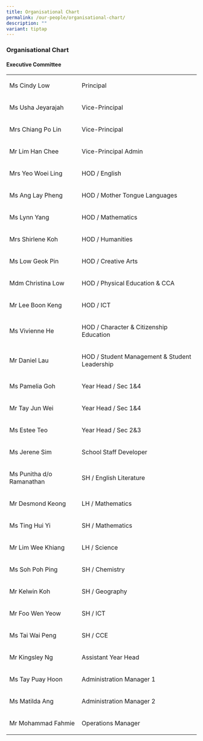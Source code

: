 ```yaml
---
title: Organisational Chart
permalink: /our-people/organisational-chart/
description: ""
variant: tiptap
---
```

<h3><strong>Organisational Chart</strong></h3>
<h4><strong>Executive Committee</strong></h4>
<p></p>
<table style="minWidth: 50px">
<colgroup>
<col>
<col>
</colgroup>
<tbody>
<tr>
<td rowspan="1" colspan="1">
<p>Ms Cindy Low</p>
</td>
<td rowspan="1" colspan="1">
<p>Principal</p>
</td>
</tr>
<tr>
<td rowspan="1" colspan="1">
<p>Ms Usha Jeyarajah</p>
</td>
<td rowspan="1" colspan="1">
<p>Vice-Principal</p>
</td>
</tr>
<tr>
<td rowspan="1" colspan="1">
<p>Mrs Chiang Po Lin</p>
</td>
<td rowspan="1" colspan="1">
<p>Vice-Principal</p>
</td>
</tr>
<tr>
<td rowspan="1" colspan="1">
<p>Mr Lim Han Chee</p>
</td>
<td rowspan="1" colspan="1">
<p>Vice-Principal Admin</p>
</td>
</tr>
<tr>
<td rowspan="1" colspan="1">
<p>Mrs Yeo Woei Ling</p>
</td>
<td rowspan="1" colspan="1">
<p>HOD / English</p>
</td>
</tr>
<tr>
<td rowspan="1" colspan="1">
<p>Ms Ang Lay Pheng</p>
</td>
<td rowspan="1" colspan="1">
<p>HOD / Mother Tongue Languages</p>
</td>
</tr>
<tr>
<td rowspan="1" colspan="1">
<p>Ms Lynn Yang</p>
</td>
<td rowspan="1" colspan="1">
<p>HOD / Mathematics</p>
</td>
</tr>
<tr>
<td rowspan="1" colspan="1">
<p>Mrs Shirlene Koh</p>
</td>
<td rowspan="1" colspan="1">
<p>HOD / Humanities</p>
</td>
</tr>
<tr>
<td rowspan="1" colspan="1">
<p>Ms Low Geok Pin</p>
</td>
<td rowspan="1" colspan="1">
<p>HOD / Creative Arts</p>
</td>
</tr>
<tr>
<td rowspan="1" colspan="1">
<p>Mdm Christina Low</p>
</td>
<td rowspan="1" colspan="1">
<p>HOD / Physical Education &amp; CCA</p>
</td>
</tr>
<tr>
<td rowspan="1" colspan="1">
<p>Mr Lee Boon Keng</p>
</td>
<td rowspan="1" colspan="1">
<p>HOD / ICT</p>
</td>
</tr>
<tr>
<td rowspan="1" colspan="1">
<p>Ms Vivienne He</p>
</td>
<td rowspan="1" colspan="1">
<p>HOD / Character &amp; Citizenship Education</p>
</td>
</tr>
<tr>
<td rowspan="1" colspan="1">
<p>Mr Daniel Lau</p>
</td>
<td rowspan="1" colspan="1">
<p>HOD / Student Management &amp; Student Leadership</p>
</td>
</tr>
<tr>
<td rowspan="1" colspan="1">
<p>Ms Pamelia Goh</p>
</td>
<td rowspan="1" colspan="1">
<p>Year Head / Sec 1&amp;4</p>
</td>
</tr>
<tr>
<td rowspan="1" colspan="1">
<p>Mr Tay Jun Wei</p>
</td>
<td rowspan="1" colspan="1">
<p>Year Head / Sec 1&amp;4</p>
</td>
</tr>
<tr>
<td rowspan="1" colspan="1">
<p>Ms Estee Teo</p>
</td>
<td rowspan="1" colspan="1">
<p>Year Head / Sec 2&amp;3</p>
</td>
</tr>
<tr>
<td rowspan="1" colspan="1">
<p>Ms Jerene Sim</p>
</td>
<td rowspan="1" colspan="1">
<p>School Staff Developer</p>
</td>
</tr>
<tr>
<td rowspan="1" colspan="1">
<p>Ms Punitha d/o Ramanathan</p>
</td>
<td rowspan="1" colspan="1">
<p>SH / English Literature</p>
</td>
</tr>
<tr>
<td rowspan="1" colspan="1">
<p>Mr Desmond Keong</p>
</td>
<td rowspan="1" colspan="1">
<p>LH / Mathematics</p>
</td>
</tr>
<tr>
<td rowspan="1" colspan="1">
<p>Ms Ting Hui Yi</p>
</td>
<td rowspan="1" colspan="1">
<p>SH / Mathematics</p>
</td>
</tr>
<tr>
<td rowspan="1" colspan="1">
<p>Mr Lim Wee Khiang</p>
</td>
<td rowspan="1" colspan="1">
<p>LH / Science</p>
</td>
</tr>
<tr>
<td rowspan="1" colspan="1">
<p>Ms Soh Poh Ping</p>
</td>
<td rowspan="1" colspan="1">
<p>SH / Chemistry</p>
</td>
</tr>
<tr>
<td rowspan="1" colspan="1">
<p>Mr Kelwin Koh</p>
</td>
<td rowspan="1" colspan="1">
<p>SH / Geography</p>
</td>
</tr>
<tr>
<td rowspan="1" colspan="1">
<p>Mr Foo Wen Yeow</p>
</td>
<td rowspan="1" colspan="1">
<p>SH / ICT</p>
</td>
</tr>
<tr>
<td rowspan="1" colspan="1">
<p>Ms Tai Wai Peng</p>
</td>
<td rowspan="1" colspan="1">
<p>SH / CCE</p>
</td>
</tr>
<tr>
<td rowspan="1" colspan="1">
<p>Mr Kingsley Ng</p>
</td>
<td rowspan="1" colspan="1">
<p>Assistant Year Head</p>
</td>
</tr>
<tr>
<td rowspan="1" colspan="1">
<p>Ms Tay Puay Hoon</p>
</td>
<td rowspan="1" colspan="1">
<p>Administration Manager 1</p>
</td>
</tr>
<tr>
<td rowspan="1" colspan="1">
<p>Ms Matilda Ang</p>
</td>
<td rowspan="1" colspan="1">
<p>Administration Manager 2</p>
</td>
</tr>
<tr>
<td rowspan="1" colspan="1">
<p>Mr Mohammad Fahmie</p>
</td>
<td rowspan="1" colspan="1">
<p>Operations Manager</p>
</td>
</tr>
</tbody>
</table>
<p></p>
<p></p>
<p></p>